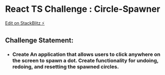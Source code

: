 # React TS Challenge : Circle-Spawner

[Edit on StackBlitz ⚡️](https://stackblitz.com/edit/react-ts-tgdm8o)

## Challenge Statement:
- ### Create An application that allows users to click anywhere on the screen to spawn a dot. Create functionality for undoing, redoing, and resetting the spawned circles.